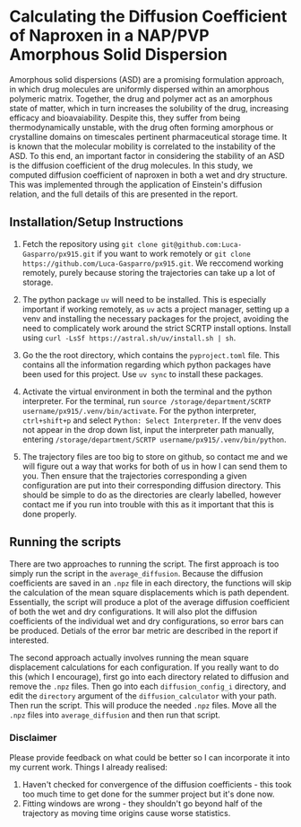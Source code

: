 # Calculating the Diffusion Coefficient of Naproxen in a NAP/PVP Amorphous Solid Dispersion

Amorphous solid dispersions (ASD) are a promising formulation approach, in which drug molecules are uniformly dispersed within an amorphous polymeric matrix. Together, the drug and polymer act as an amorphous state of matter, which in turn increases the solubility of the drug, increasing efficacy and bioavaiability. Despite this, they suffer from being thermodynamically unstable, with the drug often forming amorphous or crystalline domains on timescales pertinent pharmaceutical storage time. It is known that the molecular mobility is correlated to the instability of the ASD. To this end, an important factor in considering the stability of an ASD is the diffusion coefficient of the drug molecules. In this study, we computed diffusion coefficient of naproxen in both a wet and dry structure. This was implemented through the application of Einstein's diffusion relation, and the full details of this are presented in the report.

## Installation/Setup Instructions

1. Fetch the repository using `git clone git@github.com:Luca-Gasparro/px915.git` if you want to work remotely or `git clone https://github.com/Luca-Gasparro/px915.git`. We reccomend working remotely, purely because storing the trajectories can take up a lot of storage.

2. The python package `uv` will need to be installed. This is especially important if working remotely, as `uv` acts a project manager, setting up a venv and installing the necessary packages for the project, avoiding the need to complicately work around the strict SCRTP install options. Install using `curl -LsSf https://astral.sh/uv/install.sh | sh`.

3. Go the the root directory, which contains the `pyproject.toml` file. This contains all the information regarding which python packages have been used for this project. Use `uv sync` to install these packages.

4. Activate the virtual environment in both the terminal and the python interpreter. For the terminal, run `source /storage/department/SCRTP username/px915/.venv/bin/activate`. For the python interpreter, `ctrl+shift+p` and select `Python: Select Interpreter`. If the venv does not appear in the drop down list, input the interpreter path manually, entering `/storage/department/SCRTP username/px915/.venv/bin/python`.

5. The trajectory files are too big to store on github, so contact me and we will figure out a way that works for both of us in how I can send them to you. Then ensure that the trajectories corresponding a given configuration are put into their corresponding diffusion directory. This should be simple to do as the directories are clearly labelled, however contact me if you run into trouble with this as it important that this is done properly.

## Running the scripts
There are two approaches to running the script. The first approach is too simply run the script in the `average_diffusion`. Because the diffusion coefficients are saved in an `.npz` file in each directory, the functions will skip the calculation of the mean square displacements which is path dependent. Essentially, the script will produce a plot of the average diffusion coefficient of both the wet and dry configurations. It will also plot the diffusion coefficients of the individual wet and dry configurations, so error bars can be produced. Detials of the error bar metric are described in the report if interested.

The second approach actually involves running the mean square displacement calculations for each configuration. If you really want to do this (which I encourage), first go into each directory related to diffusion and remove the `.npz` files. Then go into each `diffusion_config_i` directory, and edit the `directory` argument of the `diffusion_calculator` with your path. Then run the script. This will produce the needed `.npz` files. Move all the `.npz` files into `average_diffusion` and then run that script.

### Disclaimer
Please provide feedback on what could be better so I can incorporate it into my current work. Things I already realised:
1. Haven't checked for convergence of the diffusion coefficients - this took too much time to get done for the summer project but it's done now.
2. Fitting windows are wrong - they shouldn't go beyond half of the trajectory as moving time origins cause worse statistics.
